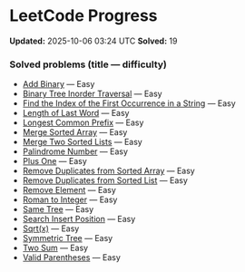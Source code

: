 # LeetCode Progress

**Updated:** 2025-10-06 03:24 UTC
**Solved:** 19

### Solved problems (title — difficulty)

- [Add Binary](https://leetcode.com/problems/add-binary/) — Easy
- [Binary Tree Inorder Traversal](https://leetcode.com/problems/binary-tree-inorder-traversal/) — Easy
- [Find the Index of the First Occurrence in a String](https://leetcode.com/problems/find-the-index-of-the-first-occurrence-in-a-string/) — Easy
- [Length of Last Word](https://leetcode.com/problems/length-of-last-word/) — Easy
- [Longest Common Prefix](https://leetcode.com/problems/longest-common-prefix/) — Easy
- [Merge Sorted Array](https://leetcode.com/problems/merge-sorted-array/) — Easy
- [Merge Two Sorted Lists](https://leetcode.com/problems/merge-two-sorted-lists/) — Easy
- [Palindrome Number](https://leetcode.com/problems/palindrome-number/) — Easy
- [Plus One](https://leetcode.com/problems/plus-one/) — Easy
- [Remove Duplicates from Sorted Array](https://leetcode.com/problems/remove-duplicates-from-sorted-array/) — Easy
- [Remove Duplicates from Sorted List](https://leetcode.com/problems/remove-duplicates-from-sorted-list/) — Easy
- [Remove Element](https://leetcode.com/problems/remove-element/) — Easy
- [Roman to Integer](https://leetcode.com/problems/roman-to-integer/) — Easy
- [Same Tree](https://leetcode.com/problems/same-tree/) — Easy
- [Search Insert Position](https://leetcode.com/problems/search-insert-position/) — Easy
- [Sqrt(x)](https://leetcode.com/problems/sqrtx/) — Easy
- [Symmetric Tree](https://leetcode.com/problems/symmetric-tree/) — Easy
- [Two Sum](https://leetcode.com/problems/two-sum/) — Easy
- [Valid Parentheses](https://leetcode.com/problems/valid-parentheses/) — Easy
